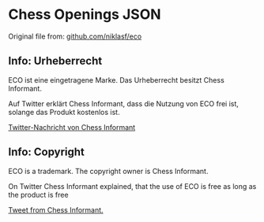 <h1>Chess Openings JSON</h1>

<p>Original file from: <a href="https://github.com/niklasf/eco">github.com/niklasf/eco</a></p>

<h2>Info: Urheberrecht</h2>
<p>ECO ist eine eingetragene Marke. Das Urheberrecht besitzt Chess Informant.</p>
<p>Auf Twitter erklärt Chess Informant, dass die Nutzung von ECO frei ist, solange das Produkt kostenlos ist.</p>
<a href="https://twitter.com/chessinformant/status/769927079009914880">Twitter-Nachricht von Chess Informant</a>

<h2>Info: Copyright</h2>
<p>ECO is a trademark. The copyright owner is Chess Informant.</p>
<p>On Twitter Chess Informant explained, that the use of ECO is free as long as the product is free</p>
<a href="https://twitter.com/chessinformant/status/769927079009914880">Tweet from Chess Informant.</a>
